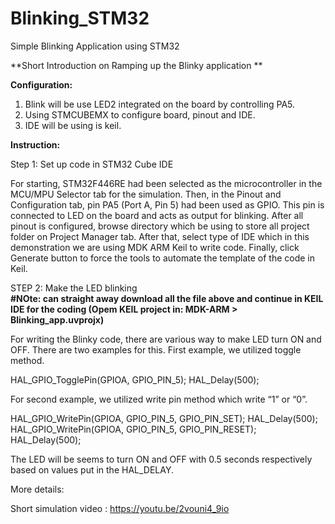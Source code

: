 # Blinking_STM32
Simple Blinking Application using STM32

**Short Introduction on Ramping up the Blinky application  **

**Configuration:**
1. Blink will be use LED2 integrated on the board by controlling PA5.
2. Using STMCUBEMX to configure board, pinout and IDE.
3. IDE will be using is keil.


**Instruction:**

Step 1: Set up code in STM32 Cube IDE 

For starting, STM32F446RE had been selected as the microcontroller in the MCU/MPU Selector tab for the simulation. Then, in the Pinout and Configuration tab, pin PA5 (Port A, Pin 5) had been used as GPIO. This pin is connected to LED on the board and acts as output for blinking. After all pinout is configured, browse directory which be using to store all project folder on Project Manager tab. After that, select type of IDE which in this demonstration we are using MDK ARM Keil to write code. Finally, click Generate button to force the tools to automate the template of the code in Keil. 
  

STEP 2: Make the LED blinking  
**#NOte: can straight away download all the file above and continue in KEIL IDE for the coding (Opem KEIL project in: MDK-ARM > Blinking_app.uvprojx)**

For writing the Blinky code, there are various way to make LED turn ON and OFF. There are two examples for this. First example, we utilized toggle method. 

HAL_GPIO_TogglePin(GPIOA, GPIO_PIN_5); 
HAL_Delay(500); 



For second example, we utilized write pin method which write “1” or “0”. 

HAL_GPIO_WritePin(GPIOA, GPIO_PIN_5, GPIO_PIN_SET); 
HAL_Delay(500); 
HAL_GPIO_WritePin(GPIOA, GPIO_PIN_5, GPIO_PIN_RESET); 
HAL_Delay(500); 

  

The LED will be seems to turn ON and OFF with 0.5 seconds respectively based on values put in the HAL_DELAY. 


More details: 

Short simulation video : 
https://youtu.be/2vouni4_9io 
